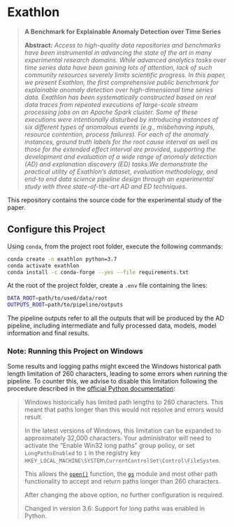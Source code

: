 Exathlon
==============================

> **A Benchmark for Explainable Anomaly Detection over Time Series**
>
> **Abstract:** *Access to high-quality data repositories and benchmarks have been instrumental in advancing the state of the art in many experimental research domains. While advanced analytics tasks over time series data have been gaining lots of attention, lack of such community resources severely limits scientific progress. In this paper, we present Exathlon, the first comprehensive public benchmark for explainable anomaly detection over high-dimensional time series data. Exathlon has been systematically constructed based on real data traces from repeated executions of large-scale stream processing jobs on an Apache Spark cluster. Some of these executions were intentionally disturbed by introducing instances of six different types of anomalous events (e.g., misbehaving inputs, resource contention, process failures). For each of the anomaly instances, ground truth labels for the root cause interval as well as those for the extended effect interval are provided, supporting the development and evaluation of a wide range of anomaly detection (AD) and explanation discovery (ED) tasks.We demonstrate the practical utility of Exathlon’s dataset, evaluation methodology, and end-to end data science pipeline design through an experimental study with three state-of-the-art AD and ED techniques.*

This repository contains the source code for the experimental study of the paper.

## Configure this Project

Using `conda`, from the project root folder, execute the following commands: 

```bash
conda create -n exathlon python=3.7
conda activate exathlon
conda install -c conda-forge --yes --file requirements.txt
```

At the root of the project folder, create a `.env` file containing the lines:

```bash
DATA_ROOT=path/to/used/data/root
OUTPUTS_ROOT=path/to/pipeline/outputs
```

The pipeline outputs refer to all the outputs that will be produced by the AD pipeline, including intermediate and fully processed data, models, model information and final results.

### Note: Running this Project on Windows

Some results and logging paths might exceed the Windows historical path length limitation of 260 characters, leading to some errors when running the pipeline. To counter this, we advise to disable this limitation following the procedure described in the [official Python documentation](https://docs.python.org/3/using/windows.html):

>Windows historically has limited path lengths to 260 characters. This meant that paths longer than this would not resolve and errors would result.
>
>In the latest versions of Windows, this limitation can be expanded to approximately 32,000 characters. Your administrator will need to activate the “Enable Win32 long paths” group policy, or set `LongPathsEnabled` to `1` in the registry key `HKEY_LOCAL_MACHINE\SYSTEM\CurrentControlSet\Control\FileSystem`.
>
>This allows the [`open()`](https://docs.python.org/3/library/functions.html#open) function, the [`os`](https://docs.python.org/3/library/os.html#module-os) module and most other path functionality to accept and return paths longer than 260 characters.
>
>After changing the above option, no further configuration is required.
>
>Changed in version 3.6: Support for long paths was enabled in Python. 
